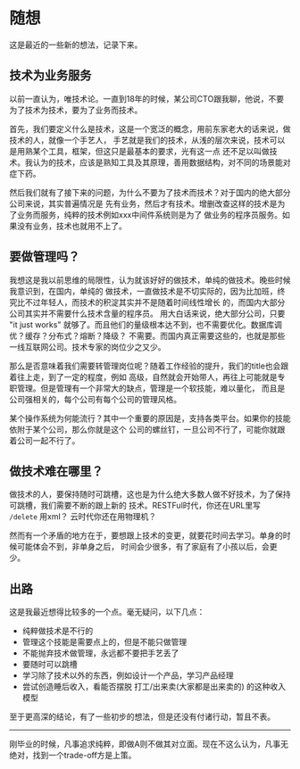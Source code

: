 # 随想

这是最近的一些新的想法，记录下来。

## 技术为业务服务

以前一直认为，唯技术论。一直到18年的时候，某公司CTO跟我聊，他说，不要为了技术为技术，要为了业务而技术。

首先，我们要定义什么是技术，这是一个宽泛的概念，用前东家老大的话来说，做技术的人，就像一个手艺人，
手艺就是我们的技术，从浅的层次来说，技术可以是用熟某个工具，框架，但这只是最基本的要求，光有这一点
还不足以叫做技术。我认为的技术，应该是熟知工具及其原理，善用数据结构，对不同的场景能对症下药。

然后我们就有了接下来的问题，为什么不要为了技术而技术？对于国内的绝大部分公司来说，其实普遍情况是
先有业务，然后才有技术。增删改查这样的技术是为了业务而服务，纯粹的技术例如xxx中间件系统则是为了
做业务的程序员服务。如果没有业务，技术也就用不上了。

## 要做管理吗？

我想这是我以前思维的局限性，认为就该好好的做技术，单纯的做技术。晚些时候我意识到，在国内，单纯的
做技术，一直做技术是不切实际的，因为比加班，终究比不过年轻人，而技术的积淀其实并不是随着时间线性增长
的，而国内大部分公司其实并不需要什么技术含量的程序员。 用大白话来说，绝大部分公司，只要
"it just works" 就够了。而且他们的量级根本达不到，也不需要优化。数据库调优？缓存？分布式？熔断？降级？
不需要。而国内真正需要这些的，也就是那些一线互联网公司。技术专家的岗位少之又少。

那么是否意味着我们需要转管理岗位呢？随着工作经验的提升，我们的title也会跟着往上走，到了一定的程度，例如
高级，自然就会开始带人，再往上可能就是专职管理。但是管理有一个非常大的缺点，管理是一个软技能，难以量化，
而且是公司强相关的，每个公司有每个公司的管理风格。

某个操作系统为何能流行？其中一个重要的原因是，支持各类平台。如果你的技能依附于某个公司，那么你就是这个
公司的螺丝钉，一旦公司不行了，可能你就跟着公司一起不行了。

## 做技术难在哪里？

做技术的人，要保持随时可跳槽，这也是为什么绝大多数人做不好技术，为了保持可跳槽，我们需要不断的跟上新的
技术。RESTFul时代，你还在URL里写 `/delete` 用xml？ 云时代你还在用物理机？

然而有一个矛盾的地方在于，要想跟上技术的变更，就要花时间去学习。单身的时候可能体会不到，非单身之后，
时间会少很多，有了家庭有了小孩以后，会更少。

## 出路

这是我最近想得比较多的一个点。毫无疑问，以下几点：

- 纯粹做技术是不行的
- 管理这个技能是需要点上的，但是不能只做管理
- 不能抛弃技术做管理，永远都不要把手艺丢了
- 要随时可以跳槽
- 学习除了技术以外的东西，例如设计一个产品，学习产品经理
- 尝试创造睡后收入，看能否摆脱 打工/出来卖(大家都是出来卖的) 的这种收入模型

至于更高深的结论，有了一些初步的想法，但是还没有付诸行动，暂且不表。

---

刚毕业的时候，凡事追求纯粹，即做A则不做其对立面。现在不这么认为，凡事无绝对，找到一个trade-off方是上策。
